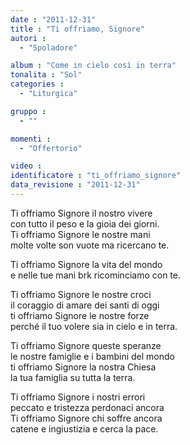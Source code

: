 ```yaml
---
date : "2011-12-31"
title : "Ti offriamo, Signore"
autori : 
  - "Spoladore"

album : "Come in cielo così in terra"
tonalita : "Sol"
categories : 
  - "Liturgica"

gruppo : 
  - ""

momenti : 
  - "Offertorio"

video : 
identificatore : "ti_offriamo_signore"
data_revisione : "2011-12-31"
---
```

  
  
  
Ti offriamo Signore il nostro vivere  
con tutto il peso  e la gioia dei giorni.   
Ti offriamo Signore le nostre mani  
molte volte son vuote  ma ricercano te.    
  
  
  
Ti offriamo Signore  la vita del mondo  
e nelle tue mani  brk ricominciamo con te.    
  
  
  
  
Ti offriamo Signore le nostre croci  
il coraggio di amare dei santi di oggi  
ti offriamo Signore le nostre forze  
perché il tuo volere sia in cielo e in terra.  
  
  
  
  
Ti offriamo Signore queste speranze  
le nostre famiglie e i bambini del mondo  
ti offriamo Signore la nostra Chiesa  
la tua famiglia su tutta la terra.  
  
  
  
  
Ti offriamo Signore i nostri errori  
peccato e tristezza perdonaci ancora  
Ti offriamo Signore chi soffre ancora  
catene e ingiustizia e cerca la pace.  
  
  
  
